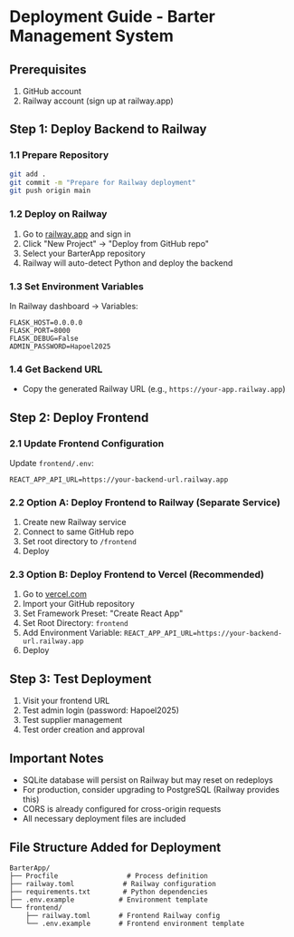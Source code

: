 # Deployment Guide - Barter Management System

## Prerequisites
1. GitHub account
2. Railway account (sign up at railway.app)

## Step 1: Deploy Backend to Railway

### 1.1 Prepare Repository
```bash
git add .
git commit -m "Prepare for Railway deployment"
git push origin main
```

### 1.2 Deploy on Railway
1. Go to [railway.app](https://railway.app) and sign in
2. Click "New Project" → "Deploy from GitHub repo"
3. Select your BarterApp repository
4. Railway will auto-detect Python and deploy the backend

### 1.3 Set Environment Variables
In Railway dashboard → Variables:
```
FLASK_HOST=0.0.0.0
FLASK_PORT=8000
FLASK_DEBUG=False
ADMIN_PASSWORD=Hapoel2025
```

### 1.4 Get Backend URL
- Copy the generated Railway URL (e.g., `https://your-app.railway.app`)

## Step 2: Deploy Frontend

### 2.1 Update Frontend Configuration
Update `frontend/.env`:
```
REACT_APP_API_URL=https://your-backend-url.railway.app
```

### 2.2 Option A: Deploy Frontend to Railway (Separate Service)
1. Create new Railway service
2. Connect to same GitHub repo
3. Set root directory to `/frontend`
4. Deploy

### 2.3 Option B: Deploy Frontend to Vercel (Recommended)
1. Go to [vercel.com](https://vercel.com)
2. Import your GitHub repository
3. Set Framework Preset: "Create React App"
4. Set Root Directory: `frontend`
5. Add Environment Variable: `REACT_APP_API_URL=https://your-backend-url.railway.app`
6. Deploy

## Step 3: Test Deployment
1. Visit your frontend URL
2. Test admin login (password: Hapoel2025)
3. Test supplier management
4. Test order creation and approval

## Important Notes
- SQLite database will persist on Railway but may reset on redeploys
- For production, consider upgrading to PostgreSQL (Railway provides this)
- CORS is already configured for cross-origin requests
- All necessary deployment files are included

## File Structure Added for Deployment
```
BarterApp/
├── Procfile                 # Process definition
├── railway.toml            # Railway configuration
├── requirements.txt        # Python dependencies
├── .env.example           # Environment template
└── frontend/
    ├── railway.toml       # Frontend Railway config
    └── .env.example       # Frontend environment template
```